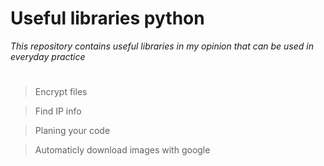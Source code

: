 # Useful libraries python
*This repository contains useful libraries in my opinion that can be used in everyday practice*
#
> Encrypt files

> Find IP info

> Planing your code 

> Automaticly download images with google
